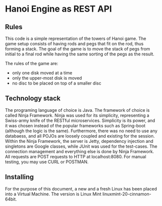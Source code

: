 # Hanoi Engine as REST API

## Rules
This code is a simple representation of the towers of Hanoi game.
The game setup consists of having rods and pegs that fit on the rod, thus forming a stack. 
The goal of the game is to move the stack of pegs from initial to a final rod while having the same sorting of the pegs as the result.

The rules of the game are:
- only one disk moved at a time
- only the upper-most disk is moved
- no disc to be placed on top of a smaller disc

## Technology stack
The programing language of choice is Java. The framework of choice is called Ninja Framework. Ninja was used for its simplicity, representing a Swiss-army knife of the RESTful microservices. Simplicity is its power, and it was chosen instead of the popular frameworks such as Spring-boot (although the logic is the same). Furthermore, there was no need to use any databaess, and all POJOs are loosely coupled and existing for the session. Within the Ninja Framework, the server is Jetty, dependency injection and singletons are Google classes, while JUnit was used for the test-cases. The connection management and everything else is done by Ninja Framework. All requests are POST requests to HTTP at localhost:8080. For manual testing, you may use CURL or POSTMAN.

## Installing
For the purpose of this document, a new and a fresh Linux has been placed into a Virtual Machine. The version is Linux Mint linuxmint-20-cinnamon-64bit.

